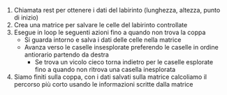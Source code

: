 

1. Chiamata rest per ottenere i dati del labirinto (lunghezza, altezza, punto di inizio)
2. Crea una matrice per salvare le celle del labirinto controllate
3. Esegue in loop le seguenti azioni fino a quando non trova la coppa
    - Si guarda intorno e salva i dati delle celle nella matrice
    - Avanza verso le caselle insesplorate preferendo le caselle in ordine antiorario partendo da destra
      - Se trova un vicolo cieco torna indietro per le caselle esplorate fino a quando non ritrova una casella inesplorata
4. Siamo finiti sulla coppa, con i dati salvati sulla matrice calcoliamo il percorso più corto usando le informazioni scritte dalla matrice
